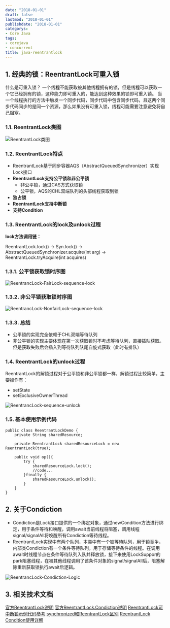 ```yaml
---
date: "2018-01-01"
draft: false
lastmod: "2018-01-01"
publishdate: "2018-01-01"
categorys:
- Core Java
tags:
- corejava
- concurrent
title: java-reentrantlock
---
```

## 1. 经典的锁：ReentrantLock可重入锁
什么是可重入锁？
一个线程不能获取被其他线程拥有的锁，但是线程可以获取一个它已经拥有的锁，这种能力即可重入的，能达到这种效果的锁即可重入锁。
当一个线程执行的方法中触发一个同步代码，同步代码中包含同步代码，且这两个同步代码同步的是同一个资源，那么如果没有可重入锁，线程可能需要注意避免将自己阻塞。

### 1.1. ReentrantLock类图
![ReentrantLock类图](../../../picture/ReentrantLock.png)

### 1.2. ReentrantLock特点
* ReentrantLock基于同步容器AQS（AbstractQueuedSynchronizer）实现Lock接口
* **ReentrantLock支持公平锁和非公平锁**
    * 非公平锁，通过CAS方式获取锁
    * 公平锁，AQS的CHL双端队列的头部线程获取到锁
* **独占锁**
* **ReentrantLock支持中断锁**
* **支持Condition**

### 1.3. ReentrantLock的lock及unlock过程

**lock方法调用链：**

ReentrantLock.lock() -> Syn.lock() -> AbstractQueuedSynchronizer.acquire(int arg) -> ReentrantLock.tryAcquire(int acquires)

### 1.3.1. 公平锁获取锁时序图
![ReentrancLock-FairLock-sequence-lock](../../../picture/ReentrancLock-FairLock-sequence-lock.png)

### 1.3.2. 非公平锁获取锁时序图

![ReentrancLock-NonfairLock-sequence-lock](../../../picture/ReentrancLock-NonfairLock-sequence-lock.png)


### 1.3.3. 总结
* 公平锁的实现完全依赖于CHL双端等待队列
* 非公平锁的实现主要体现在第一次获取锁时不考虑等待队列，直接插队获取。但是获取失败后会插入到等待队列队尾自旋式获取（此时有排队）


### 1.4. ReentrantLock的unlock过程

ReentrantLock的解锁过程对于公平锁和非公平锁都一样，解锁过程比较简单，主要操作有：
* setState
* setExclusiveOwnerThread

![ReentrancLock-sequence-unlock](../../../picture/ReentrancLock-sequence-unlock.png)


### 1.5. 基本使用示例代码
```
public class ReentrantLockDemo {
    private String sharedResource;

    private ReentrantLock sharedResourceLock = new ReentrantLock(true);

    public void op(){
        try {
            sharedResourceLock.lock();
            //code...
        }finally {
            sharedResourceLock.unlock();
        }
    }
}
```

## 2. 关于Condiction
* Condiction是Lock接口提供的一个绑定对象，通过newCondition方法进行绑定，用于条件等待和唤醒，调用await当前线程将阻塞，调用线程signal/signalAll将唤醒所有Condiction等待线程。
* ReentrantLock实现中有两个队列，本类中有一个锁等待队列，用于锁竞争，内部类Condiction有一个条件等待队列，用于存储等待条件的线程。在调用await时线程节点在条件等待队列入队并释放锁，接下来使用LockSuppor的park阻塞线程，在被其他线程调用了该条件对象的signal/signalAll后，阻塞解除重新获取锁执行await后逻辑。

![ReentrancLock-Condiction-Logic](../../../picture/ReentrancLock-Condiction-Logic.png)



## 3. 相关技术文档
[官方ReentrantLock说明](https://docs.oracle.com/javase/7/docs/api/java/util/concurrent/locks/ReentrantLock.html)
[官方ReentrantLock.Condiction说明](https://docs.oracle.com/cd/E17802_01/j2se/j2se/1.5.0/jcp/beta1/apidiffs/java/util/concurrent/locks/ReentrantLock.ConditionObject.html)
[ReentrantLock可中断锁示例代码参考](https://blog.csdn.net/dongyuxu342719/article/details/94395877)
[synchronized和ReentrantLock区别](https://blog.csdn.net/zheng548/article/details/54426947)
[ReentrantLock Condition使用详解](https://www.cnblogs.com/hongdada/p/6150699.html)
